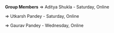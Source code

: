 **Group Members**
=> Aditya Shukla - Saturday, Online

=> Utkarsh Pandey - Saturday, Online

=> Gaurav Pandey - Wednesday, Online

